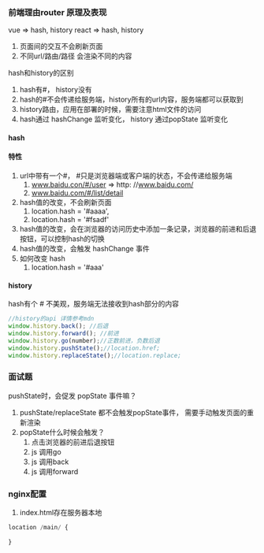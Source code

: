 ### 前端理由router 原理及表现

vue => hash, history
react => hash, history

1. 页面间的交互不会刷新页面
2. 不同url/路由/路径 会渲染不同的内容

hash和history的区别
1. hash有#， history没有
2. hash的#不会传递给服务端，history所有的url内容，服务端都可以获取到
3. history路由，应用在部署的时候，需要注意html文件的访问
4. hash通过 hashChange 监听变化， history 通过popState 监听变化

#### hash

#### 特性
1. url中带有一个#， #只是浏览器端或客户端的状态，不会传递给服务端
   1. www.baidu.con/#/user => http: //www.baidu.com/
   2. www.baidu.com/#/list/detail
2. hash值的改变，不会刷新页面
   1. location.hash = '#aaaa',
   2. location.hash = '#fsadf'
3. hash值的改变，会在浏览器的访问历史中添加一条记录，浏览器的前进和后退按钮，可以控制hash的切换
4. hash值的改变，会触发 hashChange 事件
5. 如何改变 hash
   1. location.hash = '#aaa'
   
#### history
hash有个 # 不美观，服务端无法接收到hash部分的内容
```js
//history的api 详情参考mdn
window.history.back(); //后退
window.history.forward(); //前进
window.history.go(number);//正数前进，负数后退
window.history.pushState();//location.href;
window.history.replaceState();//location.replace;
```

### 面试题
pushState时，会促发 popState 事件嘛？
1. pushState/replaceState 都不会触发popState事件， 需要手动触发页面的重新渲染
2. popState什么时候会触发？
   1. 点击浏览器的前进后退按钮
   2. js 调用go
   3. js 调用back
   4. js 调用forward

### nginx配置
1. index.html存在服务器本地
```js
location /main/ {
  
}
```

